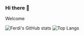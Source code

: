 ### Hi there 👋

Welcome

<!--
**ilfer/ilfer** is a ✨ _special_ ✨ repository because its `README.md` (this file) appears on your GitHub profile.

Here are some ideas to get you started:

- 🔭 I’m currently working on ...
- 🌱 I’m currently learning ...
- 👯 I’m looking to collaborate on ...
- 🤔 I’m looking for help with ...
- 💬 Ask me about ...
- 📫 How to reach me: ...
- 😄 Pronouns: ...
- ⚡ Fun fact: ...
-->

![Ferdi's GitHub stats](https://github-readme-stats.vercel.app/api?username=ilfer&show_icons=true&count_private=true) ![Top Langs](https://github-readme-stats.vercel.app/api/top-langs/?username=ilfer&count_private=true&hide_progress=true&langs_count=10)
